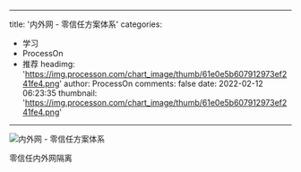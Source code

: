 
---
title: '内外网 - 零信任方案体系'
categories: 
 - 学习
 - ProcessOn
 - 推荐
headimg: 'https://img.processon.com/chart_image/thumb/61e0e5b607912973ef241fe4.png'
author: ProcessOn
comments: false
date: 2022-02-12 06:23:35
thumbnail: 'https://img.processon.com/chart_image/thumb/61e0e5b607912973ef241fe4.png'
---

<div>   
<img class="thumb" alt="内外网 - 零信任方案体系" src="https://img.processon.com/chart_image/thumb/61e0e5b607912973ef241fe4.png" referrerpolicy="no-referrer">
<p>零信任内外网隔离</p>  
</div>
            